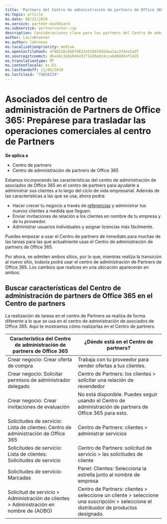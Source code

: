 ```yaml
---
title: 'Partners del Centro de administración de partners de Office 365: vuestras operaciones empresariales se van a trasladar al Centro de partners| Centro de partners'
ms.topic: article
ms.date: 08/22/2019
ms.service: partner-dashboard
ms.subservice: partnercenter-csp
description: Consideraciones clave para los partners del Centro de administración de partners de Office 365 al migrar al Centro de partners
author: LauraBrenner
ms.author: labrenne
ms.localizationpriority: medium
ms.openlocfilehash: 4780226cb66fd621e51045456daa1ac2d3ee2adf
ms.sourcegitcommit: dbaa6c2e8a0e6431f1420e024cca6d0dd54f1425
ms.translationtype: MT
ms.contentlocale: es-ES
ms.lasthandoff: 11/06/2019
ms.locfileid: "73654234"
---
```

# <a name="office-365-partner-admin-center-partners-get-ready-to-move-business-operations-to-partner-center"></a>Asociados del centro de administración de Partners de Office 365: Prepárese para trasladar las operaciones comerciales al centro de Partners

**Se aplica a** 

- Centro de partners
- Centro de administración de partners de Office 365

Estamos incorporando las características del centro de administración de asociados de Office 365 en el centro de partners para ayudarle a administrar sus clientes a lo largo del ciclo de vida empresarial. Además de las características a las que se usa, ahora podrá: 

*  Hacer crecer tu negocio a través de [referencias](referrals.md) y administrar tus nuevos clientes a medida que lleguen.
*  Enviar invitaciones de relación a los clientes en nombre de tu empresa y de tu proveedor.
*  Administrar usuarios individuales y asignar licencias más fácilmente.

Puedes empezar a usar el Centro de partners de inmediato para muchas de las tareas para las que actualmente usas el Centro de administración de partners de Office 365. 

Por ahora, se admiten ambos sitios, por lo que, mientras realiza la transición al nuevo sitio, todavía podrá usar el centro de administración de Partners de Office 365. Los cambios que realices en una ubicación aparecerán en ambos.

## <a name="find-office-365-partner-admin-center-features-in-partner-center"></a>Buscar características del Centro de administración de partners de Office 365 en el Centro de partners

La realización de tareas en el centro de Partners se realiza de forma diferente a lo que se usa en el centro de administración de asociados de Office 365. Aquí te mostramos cómo realizarlas en el Centro de partners.

| Característica del Centro de administración de partners de Office 365                       | ¿Dónde está en el Centro de partners? | 
|   -----------------------------------------------  | -------------- |
| Crear negocio: Crear oferta de compra | Trabaja con tu proveedor para vender ofertas a tus clientes. |
| Crear negocio: Solicitar permisos de administrador delegado | Centro de Partners: los clientes > solicitar una relación de revendedor |
| Crear negocio: Crear invitaciones de evaluación | No está disponible. Puedes seguir usando el Centro de administración de partners de Office 365 para esto. |
| Solicitudes de servicio: Lista de clientes: Centro de administración de Office 365 | Centro de Partners: clientes > administrar servicios |
| Solicitudes de servicio: Lista de clientes: Solicitudes de servicio | Centro de Partners: solicitud de servicio > las solicitudes de cliente |
| Solicitudes de servicio: Marcadas | Panel: Clientes: Selecciona la estrella junto al nombre de empresa |
| Solicitud de servicio > Administración de clientes > Administración en nombre de (AOBO) | Centro de Partners: clientes > seleccione un cliente > seleccione una suscripción > seleccione el distribuidor de productos designado. |

